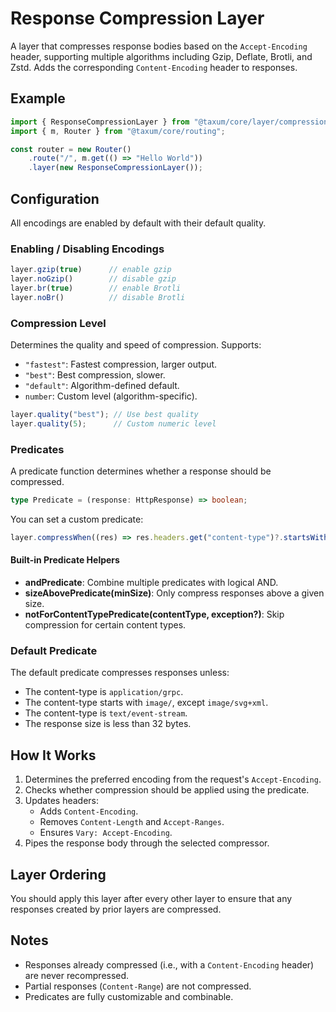 # Response Compression Layer

A layer that compresses response bodies based on the `Accept-Encoding` header, supporting multiple algorithms including
Gzip, Deflate, Brotli, and Zstd. Adds the corresponding `Content-Encoding` header to responses.

## Example

```ts
import { ResponseCompressionLayer } from "@taxum/core/layer/compression";
import { m, Router } from "@taxum/core/routing";

const router = new Router()
    .route("/", m.get(() => "Hello World"))
    .layer(new ResponseCompressionLayer());
```

## Configuration

All encodings are enabled by default with their default quality.

### Enabling / Disabling Encodings

```ts
layer.gzip(true)      // enable gzip
layer.noGzip()        // disable gzip
layer.br(true)        // enable Brotli
layer.noBr()          // disable Brotli
```

### Compression Level

Determines the quality and speed of compression. Supports:

- `"fastest"`: Fastest compression, larger output.
- `"best"`: Best compression, slower.
- `"default"`: Algorithm-defined default.
- `number`: Custom level (algorithm-specific).

```ts
layer.quality("best"); // Use best quality
layer.quality(5);      // Custom numeric level
```

### Predicates

A predicate function determines whether a response should be compressed.

```ts
type Predicate = (response: HttpResponse) => boolean;
```

You can set a custom predicate:

```ts
layer.compressWhen((res) => res.headers.get("content-type")?.startsWith("text/"));
```

#### Built-in Predicate Helpers

- **andPredicate**: Combine multiple predicates with logical AND.
- **sizeAbovePredicate(minSize)**: Only compress responses above a given size.
- **notForContentTypePredicate(contentType, exception?)**: Skip compression for certain content types.

### Default Predicate

The default predicate compresses responses unless:

- The content-type is `application/grpc`.
- The content-type starts with `image/`, except `image/svg+xml`.
- The content-type is `text/event-stream`.
- The response size is less than 32 bytes.

## How It Works

1. Determines the preferred encoding from the request's `Accept-Encoding`.
2. Checks whether compression should be applied using the predicate.
3. Updates headers:
    - Adds `Content-Encoding`.
    - Removes `Content-Length` and `Accept-Ranges`.
    - Ensures `Vary: Accept-Encoding`.
4. Pipes the response body through the selected compressor.

## Layer Ordering

You should apply this layer after every other layer to ensure that any responses created by prior layers are compressed.

## Notes

- Responses already compressed (i.e., with a `Content-Encoding` header) are never recompressed.
- Partial responses (`Content-Range`) are not compressed.
- Predicates are fully customizable and combinable.
